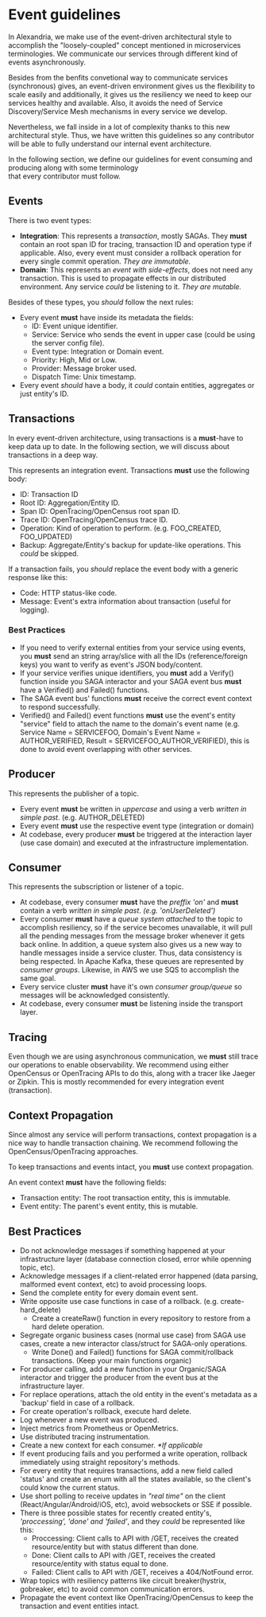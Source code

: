# Event guidelines

In Alexandria, we make use of the event-driven architectural style to accomplish the "loosely-coupled" concept mentioned 
in microservices terminologies. We communicate our services through different kind of events asynchronously.

Besides from the benfits convetional way to communicate services (synchronous) gives, an event-driven environment gives us 
the flexibility to scale easily and additionally, it gives us the resiliency we need to keep our services healthy 
and available. Also, it avoids the need of Service Discovery/Service Mesh mechanisms in every service we develop.

Nevertheless, we fall inside in a lot of complexity thanks to this new architectural style. Thus, we have written 
this guidelines so any contributor will be able to fully understand our internal event architecture.

In the following section, we define our guidelines for event consuming and producing along with some terminology  
that every contributor must follow.

## Events
There is two event types:
- **Integration**: This represents a _transaction_, mostly SAGAs. They **must** contain an root span ID for tracing,
transaction ID and operation type if applicable. Also, every event must consider a rollback operation for 
every single commit operation. _They are immutable._
- **Domain**: This represents an _event with side-effects_, does not need any transaction. This is used
to propagate effects in our distributed environment. Any service _could_ be listening to it. _They are mutable._

Besides of these types, you _should_ follow the next rules:
- Every event **must** have inside its metadata the fields: 
    - ID: Event unique identifier.
    - Service: Service who sends the event in upper case (could be using the server config file).
    - Event type: Integration or Domain event.
    - Priority: High, Mid or Low.
    - Provider: Message broker used.
    - Dispatch Time: Unix timestamp.
- Every event _should_ have a body, it _could_ contain entities, aggregates or just entity's ID.

## Transactions
In every event-driven architecture, using transactions is a **must**-have to keep data up to date.
In the following section, we will discuss about transactions in a deep way.

This represents an integration event.
Transactions **must** use the following body:
  - ID: Transaction ID
  - Root ID: Aggregation/Entity ID.
  - Span ID: OpenTracing/OpenCensus root span ID.
  - Trace ID: OpenTracing/OpenCensus trace ID.
  - Operation: Kind of operation to perform. (e.g. FOO_CREATED, FOO_UPDATED)
  - Backup: Aggregate/Entity's backup for update-like operations. This _could_ be skipped.
  
If a transaction fails, you _should_ replace the event body with a generic response like this:
  - Code: HTTP status-like code.
  - Message: Event's extra information about transaction (useful for logging).

### Best Practices
- If you need to verify external entities from your service using events, you **must** send an string array/slice with all the IDs (reference/foreign keys) you want to verify as event's JSON body/content.
- If your service verifies unique identifiers, you **must** add a Verify() function inside you SAGA interactor and your SAGA event bus **must** have a Verified() and Failed() functions.
- The SAGA event bus' functions **must** receive the correct event context to respond successfully.
- Verified() and Failed() event functions **must** use the event's entity "service" field to attach the name to the domain's event name (e.g. Service Name = SERVICEFOO, Domain's Event Name = AUTHOR_VERIFIED, Result = SERVICEFOO_AUTHOR_VERIFIED), this is done to avoid event overlapping with other services.

## Producer
This represents the publisher of a topic.
- Every event **must** be written in _uppercase_ and using a verb _written in simple past_. (e.g.  AUTHOR_DELETED)
- Every event **must** use the respective event type (integration or domain)
- At codebase, every producer **must** be triggered at the interaction layer (use case domain) and executed at the 
infrastructure implementation.

## Consumer
This represents the subscription or listener of a topic.
-  At codebase, every consumer **must** have the _preffix 'on'_ and **must** contain a verb _written in simple past_.
_(e.g. 'onUserDeleted')_
-  Every consumer **must** have a _queue system attached_ to the topic to accomplish resiliency, so if the service 
becomes unavailable, it will pull all the pending messages from the message broker whenever it gets back online.
In addition, a queue system also gives us a new way to handle messages inside a service cluster. Thus, data consistency 
is being respected.
In Apache Kafka, these queues are represented by _consumer groups_. Likewise, in AWS we use SQS to accomplish the same 
goal.
- Every service cluster **must** have it's own _consumer group/queue_ so messages will be acknowledged consistently.
- At codebase, every consumer **must** be listening inside the transport layer.

## Tracing
Even though we are using asynchronous communication, we **must** still trace our operations to enable observability.
We recommend using either OpenCensus or OpenTracing APIs to do this, along with a tracer like Jaeger or Zipkin.
This is mostly recommended for every integration event (transaction).

## Context Propagation
Since almost any service will perform transactions, context propagation is a nice way to handle transaction chaining.
We recommend following the OpenCensus/OpenTracing approaches.

To keep transactions and events intact, you **must** use context propagation.

An event context **must** have the following fields:
- Transaction entity: The root transaction entity, this is immutable.
- Event entity: The parent's event entity, this is mutable.

## Best Practices
- Do not acknowledge messages if something happened at your infrastructure layer 
(database connection closed, error while openning topic, etc).
- Acknowledge messages if a client-related error happened (data parsing, malformed event context, etc) to avoid processing loops.
- Send the complete entity for every domain event sent.
- Write opposite use case functions in case of a rollback. (e.g. create-hard_delete)
  - Create a createRaw() function in every repository to restore from a hard delete operation.
- Segregate organic business cases (normal use case) from SAGA use cases, create a new interactor class/struct for SAGA-only operations.
  - Write Done() and Failed() functions for SAGA commit/rollback transactions. (Keep your main functions organic)
- For producer calling, add a new function in your Organic/SAGA interactor and trigger the producer from the event bus at the infrastructure layer.
- For replace operations, attach the old entity in the event's metadata as a 'backup' field in case of a rollback.
- For create operation's rollback, execute hard delete.
- Log whenever a new event was produced.
- Inject metrics from Prometheus or OpenMetrics.
- Use distributed tracing instrumentation.
- Create a new context for each consumer. _*If applicable_
- If event producing fails and you performed a write operation, rollback immediately using straight repository's methods.
- For every entity that requires transactions, add a new field called 'status' and create an enum with all the 
states available, so the client's could know the current status.
- Use short polling to receive updates in _"real time"_ on the client (React/Angular/Android/iOS, etc),
avoid websockets or SSE if possible.
- There is three possible states for recently created entity's, _'proccessing', 'done' and 'failed'_,
and they _could_ be represented like this:
  - Proccessing: Client calls to API with /GET, receives the created resource/entity but with status different than done.
  - Done: Client calls to API with /GET, receives the created resource/entity with status equal to done.
  - Failed: Client calls to API with /GET, receives a 404/NotFound error.
- Wrap topics with resiliency patterns like circuit breaker(hystrix, gobreaker, etc) to avoid common communication errors.
- Propagate the event context like OpenTracing/OpenCensus to keep the transaction and event entities intact.

